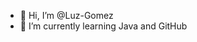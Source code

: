 - 👋 Hi, I’m @Luz-Gomez
- 🌱 I’m currently learning Java and GitHub

<!---
Luz-Gomez/Luz-Gomez is a ✨ special ✨ repository because its `README.md` appears on your GitHub profile.
You can click the Preview link to take a look at your changes.
--->
